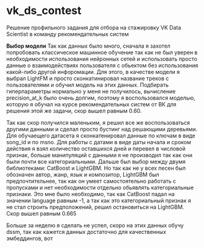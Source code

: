 # vk_ds_contest
Решение профильного задания для отбора на стажировку VK Data Scientist в команду рекомендательных систем

**Выбор модели**
Так как данных было много, сначала я захотел попробовать классическое машинное обучение так как не был уверен в необходимости использования нейронных сетей и использовать просто данные о взаимодействиях пользователя с обьектом без использования какой-либо другой инфоромации. Для этого, в качестве модели я выбрал LightFM и просто сконкатинировал название треков с пользователями и обучил модель на этих данных. Подбирать гиперпараметры нормально у меня не получилось, вычисление precision_at_k было очень долгим, поэтому я воспользовался моделью, которую я обучал на курсе рекомендательных систем от ВК для решения этой же задачи, скор вышел равным 0.60.

Так как скор получился маленьким, я решил все же воспользоваться другими данными и сделал просто бустинг над решающими деревьями. Для обучаещего датасета я сконкатенировал данные по ключам в виде song_id и по msno. Для работы с датами в виде даты начала и сроком действия я взял количество оставшихся дней и перевел в числовой признак, больше манипуляций с данными я не производил так как они были почти все категориальными. Дальше был выбор между двумя библиотеками: CatBoost и LightGBM. Но так как не у всех песен был обозначен автор, жанр, язык и композитор, LightGBM был предпочтительнее, так как он умеет самостоятельно работать с пропусками и нет необходимости отдельно обьявлять категориальные признаки. Это мне было необходимо, так как CatBoost падал на значении language равным -1, а так как это категориальный признак я не стал строить предположений, решил остановиться на LightGBM. Скор вышел равным 0.665

Больше за неделю я сделать не успел, скоро на этих данных обучу dssm, так как кажется данных достаточно для качественных эмбеддингов, вот
